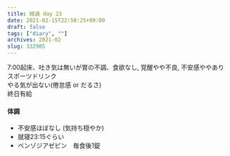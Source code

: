 ```yaml
---
title: 経過 day 23
date: 2021-02-15T22:50:25+09:00
draft: false
tags: ["diary", ""]
archives: 2021-02
slug: 332985
---
```

7:00起床、吐き気は無いが胃の不調、食欲なし, 覚醒やや不良, 不安感ややあり  
スポーツドリンク  
やる気が出ない(倦怠感 or だるさ)  
終日有給
#### 体調
- 不安感ほぼなし (気持ち穏やか)
- 就寝23:15ぐらい
- ベンゾジアゼピン　毎食後1錠
